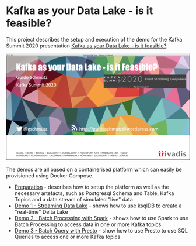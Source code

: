 # Kafka as your Data Lake - is it feasible?

This project describes the setup and execution of the demo for the Kafka Summit 2020 presentation [Kafka as your Data Lake - is it feasible?](https://www.slideshare.net/gschmutz/kafka-as-your-data-lake-is-it-feasible). 

![Alt Image Text](./images/kafka-as-your-datalake.png "Kafka as your Data Lake")

The demos are all based on a containerised platform which can easily be provisioned using Docker Compose. 

 * [Preparation](0-Preparation.md) - describes how to setup the platform as well as the necessary artefacts, such as Postgresql Schema and Table, Kafka Topics and a data stream of simulated "live" data 
 * [Demo 1 - Streaming Data Lake](1-Demo-ksqlDB.md) - shows how to use ksqlDB to create a "real-time" Delta Lake
 * [Demo 2 - Batch Processing with Spark](2-Demo-Spark.md) - shows how to use Spark to use Batch Processing to access data in one or more Kafka topics
 * [Demo 3 - Batch Query with Presto](3-Demo-Presto.md) - show how to use Presto to use SQL Queries to access one or more Kafka topics

